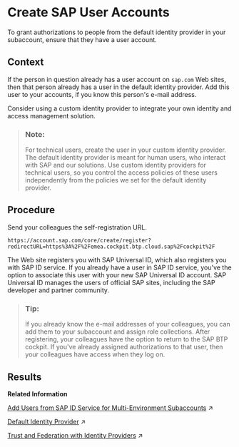 <!-- copy51ec990e1d6e42468eafb733a503c92b -->

# Create SAP User Accounts

To grant authorizations to people from the default identity provider in your subaccount, ensure that they have a user account.



## Context

If the person in question already has a user account on `sap.com` Web sites, then that person already has a user in the default identity provider. Add this user to your accounts, if you know this person's e-mail address.

Consider using a custom identity provider to integrate your own identity and access management solution.

> ### Note:  
> For technical users, create the user in your custom identity provider. The default identity provider is meant for human users, who interact with SAP and our solutions. Use custom identity providers for technical users, so you control the access policies of these users independently from the policies we set for the default identity provider.



## Procedure

Send your colleagues the self-registration URL.

`https://account.sap.com/core/create/register?redirectURL=https%3A%2F%2Femea.cockpit.btp.cloud.sap%2Fcockpit%2F`

The Web site registers you with SAP Universal ID, which also registers you with SAP ID service. If you already have a user in SAP ID service, you've the option to associate this user with your new SAP Universal ID account. SAP Universal ID manages the users of official SAP sites, including the SAP developer and partner community.

> ### Tip:  
> If you already know the e-mail addresses of your colleagues, you can add them to your subaccount and assign role collections. After registering, your colleagues have the option to return to the SAP BTP cockpit. If you've already assigned authorizations to that user, then your colleagues have access when they log on.



<a name="copy51ec990e1d6e42468eafb733a503c92b__result_yzf_ccq_p5b"/>

## Results

**Related Information**  


[Add Users from SAP ID Service for Multi-Environment Subaccounts](https://help.sap.com/viewer/65de2977205c403bbc107264b8eccf4b/Cloud/en-US/760ab77e5afd4c15ae70ec7ff59e02ef.html "Before you can assign role collection to a user from SAP ID service, ensure that this user exists in your subaccount.") :arrow_upper_right:

[Default Identity Provider](https://help.sap.com/viewer/65de2977205c403bbc107264b8eccf4b/Cloud/en-US/d6a8db70bdde459f92f2837349f95090.html "SAP ID service is the default identity provider for both platform users and business users (in applications) at SAP BTP. You can start using it without further configuration.") :arrow_upper_right:

[Trust and Federation with Identity Providers](https://help.sap.com/viewer/65de2977205c403bbc107264b8eccf4b/Cloud/en-US/cb1bc8f1bd5c482e891063960d7acd78.html "When setting up accounts you need to assign users. While we provide you with your first users to get you started, your organization has identity providers that you want to integrate.") :arrow_upper_right:

